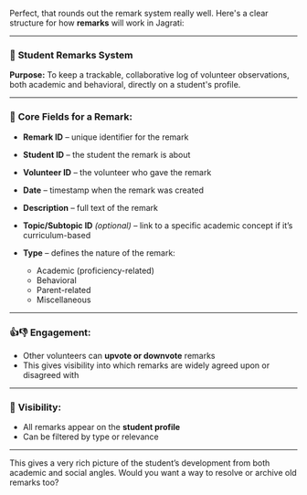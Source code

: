 Perfect, that rounds out the remark system really well. Here's a clear structure for how **remarks** will work in Jagrati:

---

### 📝 **Student Remarks System**

**Purpose:**
To keep a trackable, collaborative log of volunteer observations, both academic and behavioral, directly on a student's profile.

---

### 📌 **Core Fields for a Remark:**

* **Remark ID** – unique identifier for the remark
* **Student ID** – the student the remark is about
* **Volunteer ID** – the volunteer who gave the remark
* **Date** – timestamp when the remark was created
* **Description** – full text of the remark
* **Topic/Subtopic ID** *(optional)* – link to a specific academic concept if it’s curriculum-based
* **Type** – defines the nature of the remark:

  * Academic (proficiency-related)
  * Behavioral
  * Parent-related
  * Miscellaneous

---

### 👍👎 **Engagement:**

* Other volunteers can **upvote or downvote** remarks
* This gives visibility into which remarks are widely agreed upon or disagreed with

---

### 👀 **Visibility:**

* All remarks appear on the **student profile**
* Can be filtered by type or relevance

---

This gives a very rich picture of the student’s development from both academic and social angles. Would you want a way to resolve or archive old remarks too?
